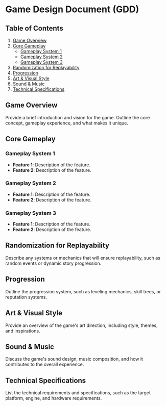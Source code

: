# Game Design Document (GDD)

## Table of Contents
1. [Game Overview](#game-overview)
2. [Core Gameplay](#core-gameplay)
    - [Gameplay System 1](#gameplay-system-1)
    - [Gameplay System 2](#gameplay-system-2)
    - [Gameplay System 3](#gameplay-system-3)
3. [Randomization for Replayability](#randomization-for-replayability)
4. [Progression](#progression)
5. [Art & Visual Style](#art--visual-style)
6. [Sound & Music](#sound--music)
7. [Technical Specifications](#technical-specifications)

## Game Overview
Provide a brief introduction and vision for the game. Outline the core concept, gameplay experience, and what makes it unique.

## Core Gameplay

### Gameplay System 1
- **Feature 1**: Description of the feature.
- **Feature 2**: Description of the feature.

### Gameplay System 2
- **Feature 1**: Description of the feature.
- **Feature 2**: Description of the feature.

### Gameplay System 3
- **Feature 1**: Description of the feature.
- **Feature 2**: Description of the feature.

## Randomization for Replayability
Describe any systems or mechanics that will ensure replayability, such as random events or dynamic story progression.

## Progression
Outline the progression system, such as leveling mechanics, skill trees, or reputation systems.

## Art & Visual Style
Provide an overview of the game's art direction, including style, themes, and inspirations.

## Sound & Music
Discuss the game's sound design, music composition, and how it contributes to the overall experience.

## Technical Specifications
List the technical requirements and specifications, such as the target platform, engine, and hardware requirements.
